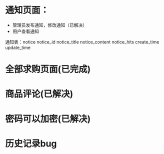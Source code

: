 # 通知页面：
- 管理员发布通知，修改通知（已解决）
- 用户查看通知

通知表：notice
notice_id
notice_title
notice_content
notice_hits
create_time
update_time


# 全部求购页面(已完成)

# 商品评论(已解决)

# 密码可以加密(已解决)

# 历史记录bug


